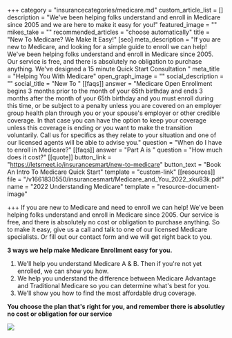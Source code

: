 +++
category = "insurancecategories/medicare.md"
custom_article_list = []
description = "We've been helping folks understand and enroll in Medicare since 2005 and we are here to make it easy for you!"
featured_image = ""
mikes_take = ""
recommended_articles = "choose automatically"
title = "New To Medicare? We Make It Easy!"
[seo]
meta_description = "If you are new to Medicare, and looking for a simple guide to enroll we can help! We've been helping folks understand and enroll in Medicare since 2005. Our service is free, and there is absolutely no obligation to purchase anything. We've designed a 15 minute Quick Start Consultation "
meta_title = "Helping You With Medicare"
open_graph_image = ""
social_description = ""
social_title = "New To "
[[faqs]]
answer = "Medicare Open Enrollment begins 3 months prior to the month of your 65th birthday and ends 3 months after the month of your 65th birthday and you must enroll during this time, or be subject to a penalty unless you are covered on an employer group health plan through you or your spouse's employer or other credible coverage. In that case you can have the option to keep your coverage unless this coverage is ending or you want to make the transition voluntarily.  Call us for specifics as they relate to your situation and one of our licensed agents will be able to advise you."
question = "When do I have to enroll in Medicare?"
[[faqs]]
answer = "Part A is "
question = "How much does it cost?"
[[quote]]
button_link = "https://letsmeet.io/insurancesmart/new-to-medicare"
button_text = "Book An Intro To Medicare Quick Start"
template = "custom-link"
[[resources]]
file = "/v1661830550/insurancesmart/Medicare_and_You_2022_xku83k.pdf"
name = "2022 Understanding Medicare"
template = "resource-document-image"

+++
If you are new to Medicare and need to enroll we can help! We've been helping folks understand and enroll in Medicare since 2005. Our service is free, and there is absolutely no cost or obligation to purchase anything. So to make it easy, give us a call and talk to one of our licensed Medicare specialists. Or fill out our contact form and we will get right back to you.

**3 ways we help make Medicare Enrollment easy for you.**

1. We'll help you understand Medicare A & B. Then if you're not yet enrolled, we can show you how.
2. We help you understand the difference between Medicare Advantage and Traditional Medicare so you can determine what's best for you.
3. We'll show you how to find the most affordable drug coverage.

**You choose the plan that's right for you, and remember there is absolutley no cost or obligation for our service**

[![](https://res.cloudinary.com/modii/v1612839179/insurancesmart/Medicare_What_s_Covered_App_For_Ipad_mhimfe.jpg)](https://apps.apple.com/us/app/whats-covered/id1444143600 "Understanding Medicare Apple App")